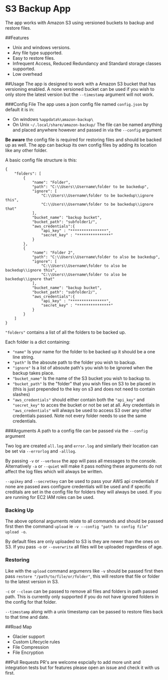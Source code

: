 # S3 Backup App
The app works with Amazon S3 using versioned buckets to backup and restore files.

##Features
* Unix and windows versions.
* Any file type supported.
* Easy to restore files.
* Infrequent Access, Reduced Redundancy and Standard storage classes supported.
* Low overhead

##Usage
The app is designed to work with a Amazon S3 bucket that has versioning enabled. 
A none versioned bucket can be used if you wish to only store the latest version but the `--timestamp` argument will not work.

###Config File
The app uses a json config file named `config.json` by default it is in:
* On windows `%appdata%\amazon-backup\`
* On Unix `~/.local/share/amazon-backup/`
The file can be named anything and placed anywhere however and passed in via the `--config` argument

**Be aware** the config file is required for restoring files and should be backed up as well. 
The app can backup its own config files by adding its location like any other folder.

A basic config file structure is this:

```
{
    "folders": [
        {
            "name": "Folder",
            "path": "C:\\Users\\Username\folder to be backedup",
            "ignore": [
                "C:\\Users\\Username\folder to be backedup\\ignore this",
                "C:\\Users\\Username\folder to be backedup\\ignore that"
            ],
            "bucket_name": "backup bucket",
            "bucket_path": "subfolder1/",
            "aws_credentials":{
                "api_key" : "****************",
                "secret_key" : "***************"
            }
        },
        {
            "name": "Folder 2",
            "path": "C:\\Users\\Username\folder to also be backedup",
            "ignore": [
                "C:\\Users\\Username\folder to also be backedup\\ignore this",
                "C:\\Users\\Username\folder to also be backedup\\ignore that"
            ],
            "bucket_name": "backup bucket",
            "bucket_path": "subfolder2/",
            "aws_credentials":{
                "api_key" : "****************",
                "secret_key" : "***************"
            }
        }
    ]
}
```

`"folders"` contains a list of all the folders to be backed up.

Each folder is a dict containing:
* `"name"` Is your name for the folder to be backed up it should be a one line string.
* `"path"` Is the absoute path to the folder you wish to backup.
* `"ignore"` Is a list of absoute path's you wish to be ignored when the backup takes place.
* `"bucket_name"` Is the name of the S3 bucket you wish to backup to.
* `"bucket_path"` Is the "folder" that you wish files on S3 to be placed in (this is just prepended to the key on s3 and does not need to contain slashes)
* `"aws_credentials"` should either contain both the  `"api_key"` and `"secret_key"` to acces the bucket or not be set at all.
Any credentials in `"aws_credentials"` will always be used to access S3 over any other credentials passed. Note not every folder needs to use the same credentials.

###Arguments
A path to a config file can be passed via the `--config` argument

Two log are created `all.log` and `error.log` and similarly their location
can be set via `--errorlog` and `-alllog`.

By passing `-v` or `--verbose` the app will pass all messages to the console.
Alternatively `-a` or `--quiet` will make it pass nothing these arguments do not affect the log files which will always be written.

`--apikey` and `--secretkey` can be used to pass your AWS api credentials if none are passed aws configure credentials will be used and if specific creditals are set in the config file for folders they will always be used. If you are running for EC2 IAM roles can be used. 

### Backing Up
The above optional arguments relate to all commands and should be passed first then the command `upload` ie `-v --config "path to config file" upload -o`.

By default files are only uploaded to S3 is they are newer than the ones on S3. 
If you pass `-o` or `--overwrite` all files will be uploaded regardless of age.

### Restoring
Like with the `upload` command argumenrs like `-v` should be passed first then pass `restore "/path/to/file/or/folder"`, this will restore that file or folder to the latest version in S3.

`-c` or `--clean` can be passed to remove all files and folders in path passed path. This is currently only supported if you do not have ignored folders in the config for that folder.

`--timestamp` along with a unix timestamp can be passed to restore files back to that time and date. 

##Road Map
* Glacier support
* Custom Lifecycle rules
* File Compression
* File Encryption

##Pull Requests
PR's are welcome espcially to add more unit and integration tests but for features please open an issue and check it with us first.